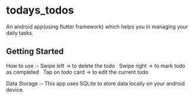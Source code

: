 # todays_todos

An android app(using flutter framework) which helps you in managing your daily tasks.

## Getting Started

How to use :-
Swipe left -> to delete the todo &nbsp;
Swipe right -> to mark todo as completed &nbsp;
Tap on todo card -> to edit the current todo &nbsp;

Data Storage :-
This app uses SQLite to store data locally on your android device.

